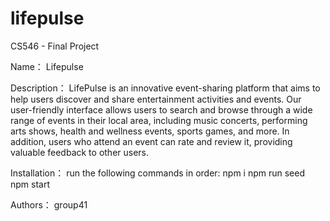 # lifepulse
CS546 - Final Project


Name：
Lifepulse


Description：
LifePulse is an innovative event-sharing platform that aims to help
users discover and share entertainment activities and events. Our
user-friendly interface allows users to search and browse through a wide
range of events in their local area, including music concerts, performing
arts shows, health and wellness events, sports games, and more. In
addition, users who attend an event can rate and review it, providing
valuable feedback to other users.


Installation：
run the following commands in order:
npm i
npm run seed
npm start


Authors：
group41
